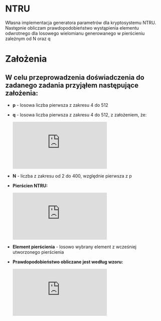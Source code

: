 # NTRU
Własna implementacja generatora parametrów dla kryptosystemu NTRU.
Następnie obliczam prawdopodobieństwo wystąpienia elementu odwrotnego dla losowego wielomianu generowanego w pierścieniu zależnym od N oraz q

# Założenia

## W celu przeprowadzenia doświadczenia do zadanego zadania przyjąłem następujące założenia:

* __p__ - losowa liczba pierwsza z zakresu 4 do 512
* __q__ - losowa liczba pierwsza z zakresu 4 do 512, z założeniem, że:

  ![equation](https://latex.codecogs.com/svg.latex?%5Cfrac%7BN%7D%7B2%7D%3C%20q%20%3C%20N%20-1)

* __N__ - liczba z zakresu od 2 do 400, względnie pierwsza z p

* __Pierścien NTRU:__

  ![equation](https://latex.codecogs.com/svg.latex?R_%7Bq%7D%28N%29%3D%5Cfrac%7BZ_%7Bq%7D%5Bx%5D%7D%7Bx%5E%7BN%7D-1%7D)

* __Element pierścienia__ - losowo wybrany element z wcześniej utworzonego pierścienia

* __Prawdopodobieństwo obliczane jest według wzoru:__

  ![equation](https://latex.codecogs.com/svg.latex?%281-%5Cfrac%7B1%7D%7Bq%7D%29%5Cprod_%7Bk%7D%5E%7B2%7D%281-%5Cfrac%7B1%7D%7Bq%5E%7Bk%7D%7D%29)
